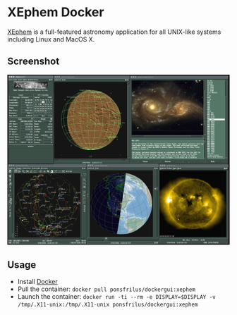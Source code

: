 # XEphem Docker
[XEphem](http://www.clearskyinstitute.com/xephem/index.html) is a full-featured astronomy application for all UNIX-like systems including Linux and MacOS X.

## Screenshot
![XEphem 3.7.7](https://github.com/ponsfrilus/dockerGUI/blob/xephem/XEphem377-docker-demo.png?raw=true)

## Usage
  * Install [Docker](https://docs.docker.com/engine/installation/)
  * Pull the container: `docker pull ponsfrilus/dockergui:xephem`
  * Launch the container: `docker run -ti --rm -e DISPLAY=$DISPLAY -v /tmp/.X11-unix:/tmp/.X11-unix ponsfrilus/dockergui:xephem`

